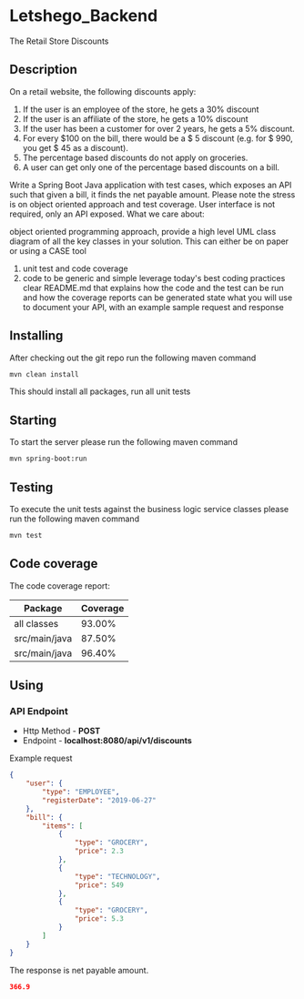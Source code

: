 # Letshego_Backend
The Retail Store Discounts

## Description

On a retail website, the following discounts apply:
1. If the user is an employee of the store, he gets a 30% discount
2. If the user is an affiliate of the store, he gets a 10% discount
3. If the user has been a customer for over 2 years, he gets a 5% discount.
4. For every $100 on the bill, there would be a $ 5 discount (e.g. for $ 990, you get $ 45 as a discount).
5. The percentage based discounts do not apply on groceries.
6. A user can get only one of the percentage based discounts on a bill.

Write a Spring Boot Java application with test cases, which exposes an API such that given a bill, it finds the net payable amount. Please note the stress is on object oriented approach and test coverage. User interface is not required, only an API exposed. What we care about:

object oriented programming approach, provide a high level UML class diagram of all the key classes in your solution. This can either be on paper or using a CASE tool
1. unit test and code coverage
2. code to be generic and simple
leverage today's best coding practices
clear README.md that explains how the code and the test can be run and how the coverage reports can be generated
state what you will use to document your API, with an example sample request and response

## Installing

After checking out the git repo run the following maven command

```bash
mvn clean install
```

This should install all packages, run all unit tests

## Starting

To start the server please run the following maven command

```bash
mvn spring-boot:run
```


## Testing

To execute the unit tests against the business logic service classes please run the following maven command

```bash
mvn test
```

## Code coverage

The code coverage report:


| Package | Coverage |
|---|---|
| all classes | 93.00% |
| src/main/java | 87.50% |
| src/main/java | 96.40% | 


## Using

### API Endpoint

* Http Method - **POST**
* Endpoint - **localhost:8080/api/v1/discounts**

Example request

```json
{
    "user": {
        "type": "EMPLOYEE",
        "registerDate": "2019-06-27"
    },
    "bill": {
        "items": [
            {
                "type": "GROCERY",
                "price": 2.3
            },
            {
                "type": "TECHNOLOGY",
                "price": 549
            },
            {
                "type": "GROCERY",
                "price": 5.3
            }
        ]
    }
}

```

The response is net payable amount.

```json
366.9
```
